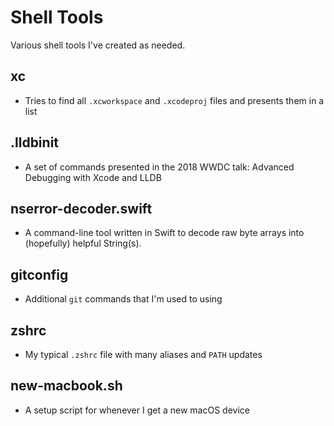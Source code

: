 # Shell Tools

Various shell tools I've created as needed.

## xc
- Tries to find all `.xcworkspace` and `.xcodeproj` files and presents them in a list

## .lldbinit
- A set of commands presented in the 2018 WWDC talk: Advanced Debugging with Xcode and LLDB

## nserror-decoder.swift
- A command-line tool written in Swift to decode raw byte arrays into (hopefully) helpful String(s).

## gitconfig
- Additional `git` commands that I'm used to using

## zshrc
- My typical `.zshrc` file with many aliases and `PATH` updates

## new-macbook.sh
- A setup script for whenever I get a new macOS device
